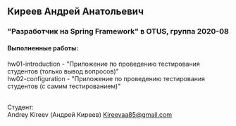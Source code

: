 ## Киреев Андрей Анатольевич
### "Разработчик на Spring Framework" в OTUS, группа 2020-08

#### Выполненные работы:
hw01-introduction - "Приложение по проведению тестирования студентов (только вывод вопросов)"<br>
hw02-configuration - "Приложение по проведению тестирования студентов (с самим тестированием)"<br>
<br>

Студент:<br>
Andrey Kireev (Андрей Киреев)
Kireevaa85@gmail.com